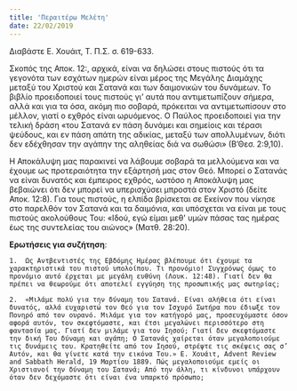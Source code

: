 ```yaml
---
title: 'Περαιτέρω Μελέτη'
date: 22/02/2019
---
```


Διαβάστε Ε. Χουάιτ, Τ. Π.Σ. σ. 619-633.

Σκοπός της Αποκ. 12:, αρχικά, είναι να δηλώσει στους πιστούς ότι τα γεγονότα των εσχάτων ημερών είναι μέρος της Μεγάλης Διαμάχης μεταξύ του Χριστού και Σατανά και των δαιμονικών του δυνάμεων. Το βιβλίο προειδοποιεί τους πιστούς γι’ αυτά που αντιμετωπίζουν σήμερα, αλλά και για τα όσα, ακόμη πιο σοβαρά, πρόκειται να αντιμετωπίσουν στο μέλλον, γιατί ο εχθρός είναι ωρυόμενος. Ο Παύλος προειδοποιεί για την τελική δράση «του Σατανά εν πάση δυνάμει και σημείοις και τέρασι ψεύδους, και εν πάση απάτη της αδικίας, μεταξύ των απολλυμένων, διότι δεν εδέχθησαν την αγάπην της αληθείας διά να σωθώσι» (Β’Θεσ. 2:9,10).

Η Αποκάλυψη μας παρακινεί να λάβουμε σοβαρά τα μελλούμενα και να έχουμε ως προτεραιότητα την εξάρτησή μας στον Θεό. Μπορεί ο Σατανάς να είναι δυνατός και έμπειρος εχθρός, ωστόσο η Αποκάλυψη μας βεβαιώνει ότι δεν μπορεί να υπερισχύσει μπροστά στον Χριστό (δείτε Αποκ. 12:8). Για τους πιστούς, η ελπίδα βρίσκεται σε Εκείνον που νίκησε στο παρελθόν τον Σατανά και τα δαιμόνια, και υπόσχεται να είναι με τους πιστούς ακολούθους Του: «Ιδού, εγώ είμαι μεθ' υμών πάσας τας ημέρας έως της συντελείας του αιώνος» (Ματθ. 28:20).

**Ερωτήσεις για συζήτηση**: 

`1.	 Ως Αντβεντιστές της Εβδόμης Ημέρας βλέπουμε ότι έχουμε τα χαρακτηριστικά του πιστού υπολοίπου. Τι προνόμιο! Συγχρόνως όμως το προνόμιο αυτό έρχεται με μεγάλη ευθύνη (Λουκ. 12:48). Γιατί δεν θα πρέπει να θεωρούμε ότι αποτελεί εγγύηση της προσωπικής μας σωτηρίας;`

`2.	 «Μιλάμε πολύ για την δύναμη του Σατανά. Είναι αλήθεια ότι είναι δυνατός, αλλά ευχαριστώ τον Θεό για τον Ισχυρό Σωτήρα που έδιωξε τον Πονηρό από τον ουρανό. Μιλάμε για τον κατήγορό μας, προσευχόμαστε όσον αφορά αυτόν, τον σκεφτόμαστε, και έτσι μεγαλώνει περισσότερο στη φαντασία μας. Γιατί δεν μιλάμε για τον Ιησού; Γιατί δεν σκεφτόμαστε την δική Του δύναμη και αγάπη; Ο Σατανάς χαίρεται όταν μεγαλοποιούμε τις δυνάμεις του. Κρατηθείτε από τον Ιησού, στρέψτε τις σκέψεις σας σ’ Αυτόν, και θα γίνετε κατά την εικόνα Του.» Ε. Χουάιτ, Advent Review and Sabbath Herald, 19 Μαρτίου 1889. Πώς μεγαλοποιούμε εμείς οι Χριστιανοί την δύναμη του Σατανά; Από την άλλη, τι κίνδυνοι υπάρχουν όταν δεν δεχόμαστε ότι είναι ένα υπαρκτό πρόσωπο;`